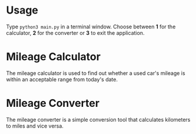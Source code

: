# Usage

Type `python3 main.py` in a terminal window. Choose between **1** for the calculator, **2** for the converter or **3** to exit the application.

# Mileage Calculator

The mileage calculator is used to find out whether a used car's mileage is within an acceptable range from today's date.

# Mileage Converter

The mileage converter is a simple conversion tool that calculates kilometers to miles and vice versa.